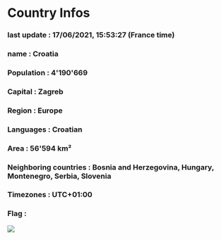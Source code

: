 # Country  Infos
### last update : 17/06/2021, 15:53:27 (France time)

### name : Croatia
### Population : 4'190'669
### Capital : Zagreb
### Region : Europe
### Languages : Croatian
### Area : 56'594 km²
### Neighboring countries : Bosnia and Herzegovina, Hungary, Montenegro, Serbia, Slovenia
### Timezones : UTC+01:00

### Flag :
![](https://restcountries.eu/data/hrv.svg)